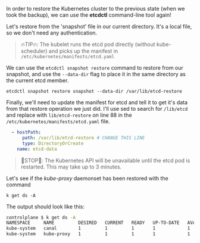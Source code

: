 
In order to restore the Kubernetes cluster to the previous state (when we took the backup), we can use the **etcdctl** command-line tool again!

Let's restore from the 'snapshot' file in our current directory. It's a local file, so we don't need any authentication.

> 🔥TIP🔥: The kubelet runs the etcd pod directly (without kube-scheduler) and picks up the manifest in `/etc/kubernetes/manifests/etcd.yaml`

We can use the `etcdctl snapshot restore` command to restore from our snapshot, and use the `--data-dir` flag to place it in the same directory as the current etcd member.

`etcdctl snapshot restore snapshot --data-dir /var/lib/etcd-restore`

Finally, we'll need to update the manifest for etcd and tell it to get it's data from that restore operation we just did. I'll use sed to search for `/lib/etcd` and replace with `lib/etcd-restore` on line 88 in the `/etc/kubernetes/manifests/etcd.yaml` file.

```yaml
  - hostPath:
      path: /var/lib/etcd-restore # CHANGE THIS LINE
      type: DirectoryOrCreate
    name: etcd-data
```

> 🛑STOP🛑: The Kubernetes API will be unavailable until the etcd pod is restarted. This may take up to 3 minutes.

Let's see if the _kube-proxy_ daemonset has been restored with the command

`k get ds -A`

The output should look like this:
```bash
controlplane $ k get ds -A
NAMESPACE     NAME         DESIRED   CURRENT   READY   UP-TO-DATE   AVAILABLE   NODE SELECTOR            AGE
kube-system   canal        1         1         1       1            1           kubernetes.io/os=linux   6d13h
kube-system   kube-proxy   1         1         1       1            1           kubernetes.io/os=linux   6d13h
```